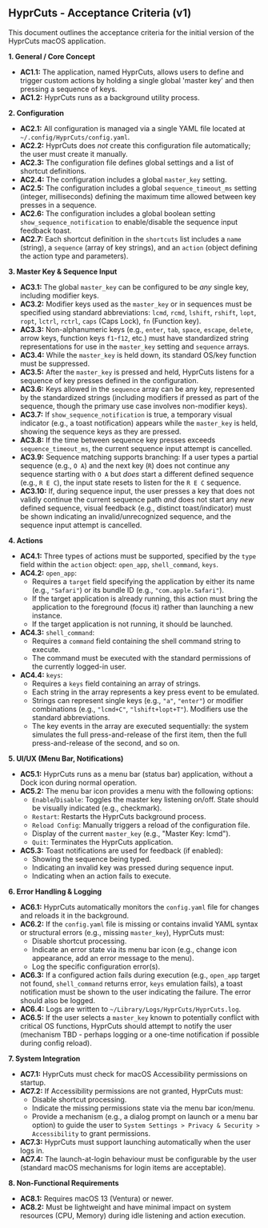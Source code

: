 ## HyprCuts - Acceptance Criteria (v1)

This document outlines the acceptance criteria for the initial version of the HyprCuts macOS application.

**1. General / Core Concept**

* **AC1.1:** The application, named HyprCuts, allows users to define and trigger custom actions by holding a single global 'master key' and then pressing a sequence of keys.
* **AC1.2:** HyprCuts runs as a background utility process.

**2. Configuration**

* **AC2.1:** All configuration is managed via a single YAML file located at `~/.config/HyprCuts/config.yaml`.
* **AC2.2:** HyprCuts does *not* create this configuration file automatically; the user must create it manually.
* **AC2.3:** The configuration file defines global settings and a list of shortcut definitions.
* **AC2.4:** The configuration includes a global `master_key` setting.
* **AC2.5:** The configuration includes a global `sequence_timeout_ms` setting (integer, milliseconds) defining the maximum time allowed between key presses in a sequence.
* **AC2.6:** The configuration includes a global boolean setting `show_sequence_notification` to enable/disable the sequence input feedback toast.
* **AC2.7:** Each shortcut definition in the `shortcuts` list includes a `name` (string), a `sequence` (array of key strings), and an `action` (object defining the action type and parameters).

**3. Master Key & Sequence Input**

* **AC3.1:** The global `master_key` can be configured to be *any* single key, including modifier keys.
* **AC3.2:** Modifier keys used as the `master_key` or in sequences must be specified using standard abbreviations: `lcmd`, `rcmd`, `lshift`, `rshift`, `lopt`, `ropt`, `lctrl`, `rctrl`, `caps` (Caps Lock), `fn` (Function key).
* **AC3.3:** Non-alphanumeric keys (e.g., `enter`, `tab`, `space`, `escape`, `delete`, arrow keys, function keys `f1`-`f12`, etc.) must have standardized string representations for use in the `master_key` setting and `sequence` arrays.
* **AC3.4:** While the `master_key` is held down, its standard OS/key function must be suppressed.
* **AC3.5:** After the `master_key` is pressed and held, HyprCuts listens for a sequence of key presses defined in the configuration.
* **AC3.6:** Keys allowed in the `sequence` array can be any key, represented by the standardized strings (including modifiers if pressed as part of the sequence, though the primary use case involves non-modifier keys).
* **AC3.7:** If `show_sequence_notification` is true, a temporary visual indicator (e.g., a toast notification) appears while the `master_key` is held, showing the sequence keys as they are pressed.
* **AC3.8:** If the time between sequence key presses exceeds `sequence_timeout_ms`, the current sequence input attempt is cancelled.
* **AC3.9:** Sequence matching supports branching: If a user types a partial sequence (e.g., `O A`) and the next key (`R`) does not continue any sequence starting with `O A` but *does* start a different defined sequence (e.g., `R E C`), the input state resets to listen for the `R E C` sequence.
* **AC3.10:** If, during sequence input, the user presses a key that does not validly continue the current sequence path *and* does not start any *new* defined sequence, visual feedback (e.g., distinct toast/indicator) must be shown indicating an invalid/unrecognized sequence, and the sequence input attempt is cancelled.

**4. Actions**

* **AC4.1:** Three types of actions must be supported, specified by the `type` field within the `action` object: `open_app`, `shell_command`, `keys`.
* **AC4.2:** `open_app`:
    * Requires a `target` field specifying the application by either its name (e.g., `"Safari"`) or its bundle ID (e.g., `"com.apple.Safari"`).
    * If the target application is already running, this action must bring the application to the foreground (focus it) rather than launching a new instance.
    * If the target application is not running, it should be launched.
* **AC4.3:** `shell_command`:
    * Requires a `command` field containing the shell command string to execute.
    * The command must be executed with the standard permissions of the currently logged-in user.
* **AC4.4:** `keys`:
    * Requires a `keys` field containing an array of strings.
    * Each string in the array represents a key press event to be emulated.
    * Strings can represent single keys (e.g., `"a"`, `"enter"`) or modifier combinations (e.g., `"lcmd+C"`, `"lshift+lopt+T"`). Modifiers use the standard abbreviations.
    * The key events in the array are executed sequentially: the system simulates the full press-and-release of the first item, then the full press-and-release of the second, and so on.

**5. UI/UX (Menu Bar, Notifications)**

* **AC5.1:** HyprCuts runs as a menu bar (status bar) application, without a Dock icon during normal operation.
* **AC5.2:** The menu bar icon provides a menu with the following options:
    * `Enable`/`Disable`: Toggles the master key listening on/off. State should be visually indicated (e.g., checkmark).
    * `Restart`: Restarts the HyprCuts background process.
    * `Reload Config`: Manually triggers a reload of the configuration file.
    * Display of the current `master_key` (e.g., "Master Key: lcmd").
    * `Quit`: Terminates the HyprCuts application.
* **AC5.3:** Toast notifications are used for feedback (if enabled):
    * Showing the sequence being typed.
    * Indicating an invalid key was pressed during sequence input.
    * Indicating when an action fails to execute.

**6. Error Handling & Logging**

* **AC6.1:** HyprCuts automatically monitors the `config.yaml` file for changes and reloads it in the background.
* **AC6.2:** If the `config.yaml` file is missing or contains invalid YAML syntax or structural errors (e.g., missing `master_key`), HyprCuts must:
    * Disable shortcut processing.
    * Indicate an error state via its menu bar icon (e.g., change icon appearance, add an error message to the menu).
    * Log the specific configuration error(s).
* **AC6.3:** If a configured action fails during execution (e.g., `open_app` target not found, `shell_command` returns error, `keys` emulation fails), a toast notification must be shown to the user indicating the failure. The error should also be logged.
* **AC6.4:** Logs are written to `~/Library/Logs/HyprCuts/HyprCuts.log`.
* **AC6.5:** If the user selects a `master_key` known to potentially conflict with critical OS functions, HyprCuts should attempt to notify the user (mechanism TBD - perhaps logging or a one-time notification if possible during config reload).

**7. System Integration**

* **AC7.1:** HyprCuts must check for macOS Accessibility permissions on startup.
* **AC7.2:** If Accessibility permissions are not granted, HyprCuts must:
    * Disable shortcut processing.
    * Indicate the missing permissions state via the menu bar icon/menu.
    * Provide a mechanism (e.g., a dialog prompt on launch or a menu bar option) to guide the user to `System Settings > Privacy & Security > Accessibility` to grant permissions.
* **AC7.3:** HyprCuts must support launching automatically when the user logs in.
* **AC7.4:** The launch-at-login behaviour must be configurable by the user (standard macOS mechanisms for login items are acceptable).

**8. Non-Functional Requirements**

* **AC8.1:** Requires macOS 13 (Ventura) or newer.
* **AC8.2:** Must be lightweight and have minimal impact on system resources (CPU, Memory) during idle listening and action execution.

